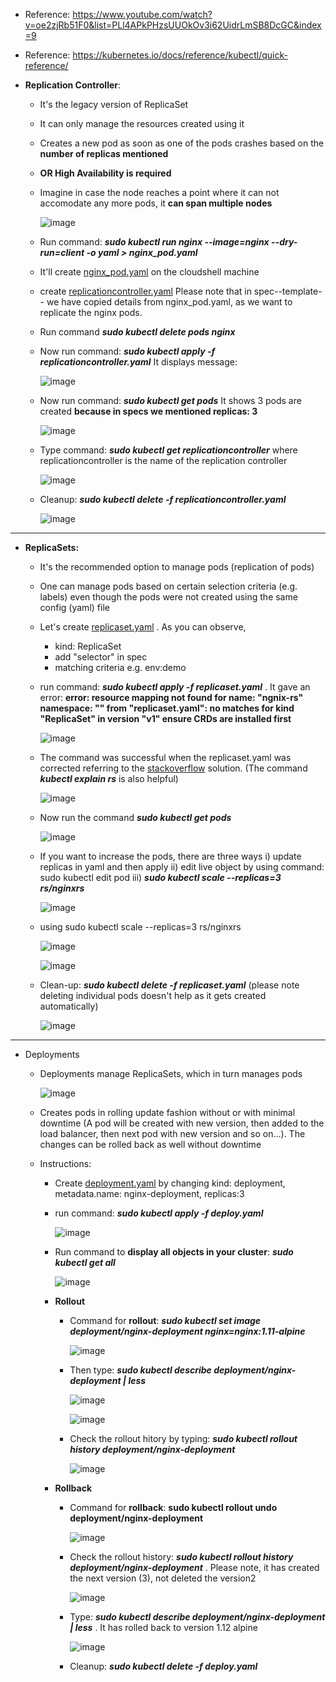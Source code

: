 - Reference: https://www.youtube.com/watch?v=oe2zjRb51F0&list=PLl4APkPHzsUUOkOv3i62UidrLmSB8DcGC&index=9
- Reference: https://kubernetes.io/docs/reference/kubectl/quick-reference/

- **Replication Controller**:
  - It's the legacy version of ReplicaSet
  - It can only manage the resources created using it
  - Creates a new pod as soon as one of the pods crashes based on the **number of replicas mentioned**
  - **OR High Availability is required**
  - Imagine in case the node reaches a point where it can not accomodate any more pods, it **can span multiple nodes**

      ![image](https://github.com/user-attachments/assets/e2c67aa0-e541-4de6-a7f5-7e2c0856d18f)

  - Run command: _**sudo kubectl run nginx --image=nginx --dry-run=client -o yaml > nginx_pod.yaml**_

  - It'll create [nginx_pod.yaml](https://github.com/Ajit1279/GCP_Learning/blob/main/Docker_K8S/K8S/nginx_pod.yaml) on the cloudshell machine

  - create [replicationcontroller.yaml](https://github.com/Ajit1279/GCP_Learning/blob/main/Docker_K8S/K8S/concepts/replicationcontroller.yaml) Please note that in spec--template-- we have copied details from nginx_pod.yaml, as we want to replicate the nginx pods.

  - Run command _**sudo kubectl delete pods nginx**_

  - Now run command: _**sudo kubectl apply -f replicationcontroller.yaml**_ It displays message:

    ![image](https://github.com/user-attachments/assets/3587368c-04ae-4fd7-b1be-681be1f16d39)

  - Now run command: _**sudo kubectl get pods**_ It shows 3 pods are created **because in specs we mentioned replicas: 3**

    ![image](https://github.com/user-attachments/assets/6a2f84a1-3a63-4cc2-87c4-4deaa38e471a)

  - Type command: _**sudo kubectl get replicationcontroller**_ where replicationcontroller is the name of the replication controller

    ![image](https://github.com/user-attachments/assets/21846f93-8f0d-41eb-99a4-13a01a8eaedd)

  - Cleanup: _**sudo kubectl delete -f replicationcontroller.yaml**_

    ![image](https://github.com/user-attachments/assets/b9fafa56-7e1a-4680-8f8b-25f37599b00f)

------------------------------------------------

- **ReplicaSets:**
  - It's the recommended option to manage pods (replication of pods) 

  - One can manage pods based on certain selection criteria (e.g. labels) even though the pods were not created using the same config (yaml) file

  - Let's create [replicaset.yaml](https://github.com/Ajit1279/GCP_Learning/blob/main/Docker_K8S/K8S/concepts/replicaset.yaml) . As you can observe, 
    - kind: ReplicaSet
    - add "selector" in spec
    - matching criteria e.g. env:demo

  - run command: _**sudo kubectl apply -f replicaset.yaml**_ . It gave an error: **error: resource mapping not found for name: "ngnix-rs" namespace: "" from "replicaset.yaml": no matches for kind "ReplicaSet" in version "v1"
ensure CRDs are installed first**

    ![image](https://github.com/user-attachments/assets/d4db60b5-c700-41ad-ba95-49ae5d97b6cb)

  - The command was successful when the replicaset.yaml was corrected referring to the [stackoverflow](https://stackoverflow.com/questions/64412740/no-matches-for-kind-replicaset-in-version-extensions-v1beta1) solution. (The command _**kubectl explain rs**_ is also helpful)

    ![image](https://github.com/user-attachments/assets/ad9c8899-b15c-40c0-8218-0645d7a1c6f7)

  - Now run the command _**sudo kubectl get pods**_

    ![image](https://github.com/user-attachments/assets/c35790c6-f363-4a26-b1e6-7efbe7458366)

  - If you want to increase the pods, there are three ways i) update replicas in yaml and then apply ii) edit live object by using command: sudo kubectl edit pod <pod name> iii) _**sudo kubectl scale --replicas=3 rs/nginxrs**_

     ![image](https://github.com/user-attachments/assets/d0763dcd-6944-4a60-9679-9939f386de25)

  - using sudo kubectl scale --replicas=3 rs/nginxrs

    ![image](https://github.com/user-attachments/assets/a8340c8a-07a9-496e-8b99-f7e11ae9d92c)

    ![image](https://github.com/user-attachments/assets/19ac786b-8d78-4ada-bdbd-6fef8a5fea08)

  - Clean-up: _**sudo kubectl delete -f replicaset.yaml**_ (please note deleting individual pods doesn't help as it gets created automatically)

    ![image](https://github.com/user-attachments/assets/c711b87d-c402-4c8c-8d38-851ec4d85133)

----------------------------------------------------------------  
- Deployments
  - Deployments manage ReplicaSets, which in turn manages pods

    ![image](https://github.com/user-attachments/assets/4f28eaaf-7489-4f02-9c11-7020376e3f63)

  - Creates pods in rolling update fashion without or with minimal downtime (A pod will be created with new version, then added to the load balancer, then next pod with new version and so on...). The changes can be rolled back as well without downtime

  - Instructions:
    - Create [deployment.yaml](https://github.com/Ajit1279/GCP_Learning/blob/main/Docker_K8S/K8S/concepts/deployment.yaml) by changing kind: deployment, metadata.name: nginx-deployment, replicas:3 

    - run command: _**sudo kubectl apply -f deploy.yaml**_
 
      ![image](https://github.com/user-attachments/assets/9e099be7-21b6-44f5-ae6d-e41e2f186512)

    - Run command to **display all objects in your cluster**: _**sudo kubectl get all**_
 
      ![image](https://github.com/user-attachments/assets/38e01e6f-750d-4c62-af6c-bbe184d7dc34)

    - **Rollout**
      - Command for **rollout**: _**sudo kubectl set image deployment/nginx-deployment nginx=nginx:1.11-alpine**_
   
        ![image](https://github.com/user-attachments/assets/eaeccd68-cdd6-4861-801f-21387e9b481a)

      - Then type: _**sudo kubectl describe deployment/nginx-deployment | less**_
     
        ![image](https://github.com/user-attachments/assets/d3ea1683-d053-40e8-b312-463169e09034)

        
        ![image](https://github.com/user-attachments/assets/7e25bb2d-9637-48b3-8c86-fc0c5fe85752)
   
        
      - Check the rollout hitory by typing: _**sudo kubectl rollout history deployment/nginx-deployment**_
   
        ![image](https://github.com/user-attachments/assets/75598434-e562-4143-a3e1-287d56212759)


    - **Rollback**
      - Command for **rollback**: **sudo kubectl rollout undo deployment/nginx-deployment**
   
        ![image](https://github.com/user-attachments/assets/8ebd2935-6488-4d5d-9b3c-5c91225ac53d)


      - Check the rollout history: _**sudo kubectl rollout history deployment/nginx-deployment**_ . Please note, it has created the next version (3), not deleted the version2
   
        ![image](https://github.com/user-attachments/assets/de9e652e-f284-4b57-8c60-8752d911c0b8)

      - Type: _**sudo kubectl describe deployment/nginx-deployment | less**_ . It has rolled back to version 1.12 alpine
   
        ![image](https://github.com/user-attachments/assets/c17647f5-0df0-4072-ac19-1c11420db6a7)


      - Cleanup: _**sudo kubectl delete -f deploy.yaml**_          

